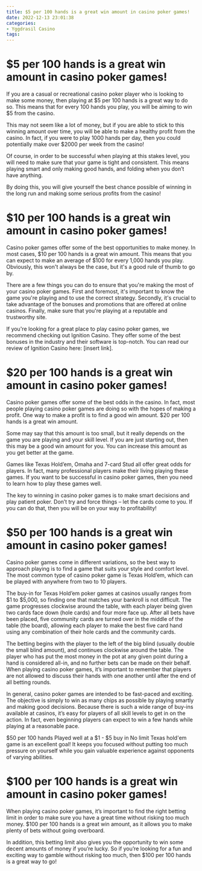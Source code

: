 ```yaml
---
title: $5 per 100 hands is a great win amount in casino poker games!
date: 2022-12-13 23:01:38
categories:
- Yggdrasil Casino
tags:
---
```



#  $5 per 100 hands is a great win amount in casino poker games!

If you are a casual or recreational casino poker player who is looking to make some money, then playing at $5 per 100 hands is a great way to do so. This means that for every 100 hands you play, you will be aiming to win $5 from the casino.

This may not seem like a lot of money, but if you are able to stick to this winning amount over time, you will be able to make a healthy profit from the casino. In fact, if you were to play 1000 hands per day, then you could potentially make over $2000 per week from the casino!

Of course, in order to be successful when playing at this stakes level, you will need to make sure that your game is tight and consistent. This means playing smart and only making good hands, and folding when you don’t have anything.

By doing this, you will give yourself the best chance possible of winning in the long run and making some serious profits from the casino!

#  $10 per 100 hands is a great win amount in casino poker games! 

Casino poker games offer some of the best opportunities to make money. In most cases, $10 per 100 hands is a great win amount. This means that you can expect to make an average of $100 for every 1,000 hands you play. Obviously, this won't always be the case, but it's a good rule of thumb to go by.

There are a few things you can do to ensure that you're making the most of your casino poker games. First and foremost, it's important to know the game you're playing and to use the correct strategy. Secondly, it's crucial to take advantage of the bonuses and promotions that are offered at online casinos. Finally, make sure that you're playing at a reputable and trustworthy site.

If you're looking for a great place to play casino poker games, we recommend checking out Ignition Casino. They offer some of the best bonuses in the industry and their software is top-notch. You can read our review of Ignition Casino here: [insert link].

#  $20 per 100 hands is a great win amount in casino poker games! 

Casino poker games offer some of the best odds in the casino. In fact, most people playing casino poker games are doing so with the hopes of making a profit. One way to make a profit is to find a good win amount. $20 per 100 hands is a great win amount.

Some may say that this amount is too small, but it really depends on the game you are playing and your skill level. If you are just starting out, then this may be a good win amount for you. You can increase this amount as you get better at the game.

Games like Texas Hold’em, Omaha and 7-card Stud all offer great odds for players. In fact, many professional players make their living playing these games. If you want to be successful in casino poker games, then you need to learn how to play these games well.

The key to winning in casino poker games is to make smart decisions and play patient poker. Don’t try and force things – let the cards come to you. If you can do that, then you will be on your way to profitability!

#  $50 per 100 hands is a great win amount in casino poker games!

Casino poker games come in different variations, so the best way to approach playing is to find a game that suits your style and comfort level. The most common type of casino poker game is Texas Hold’em, which can be played with anywhere from two to 10 players.

The buy-in for Texas Hold’em poker games at casinos usually ranges from $1 to $5,000, so finding one that matches your bankroll is not difficult. The game progresses clockwise around the table, with each player being given two cards face down (hole cards) and four more face up. After all bets have been placed, five community cards are turned over in the middle of the table (the board), allowing each player to make the best five card hand using any combination of their hole cards and the community cards.

The betting begins with the player to the left of the big blind (usually double the small blind amount), and continues clockwise around the table. The player who has put the most money in the pot at any given point during a hand is considered all-in, and no further bets can be made on their behalf. When playing casino poker games, it’s important to remember that players are not allowed to discuss their hands with one another until after the end of all betting rounds.

In general, casino poker games are intended to be fast-paced and exciting. The objective is simply to win as many chips as possible by playing smartly and making good decisions. Because there is such a wide range of buy-ins available at casinos, it’s easy for players of all skill levels to get in on the action. In fact, even beginning players can expect to win a few hands while playing at a reasonable pace.

$50 per 100 hands Played well at a $1 - $5 buy in No limit Texas hold'em game is an excellent goal!  It keeps you focused without putting too much pressure on yourself while you gain valuable experience against opponents of varying abilities.

#  $100 per 100 hands is a great win amount in casino poker games!

When playing casino poker games, it’s important to find the right betting limit in order to make sure you have a great time without risking too much money. $100 per 100 hands is a great win amount, as it allows you to make plenty of bets without going overboard.

In addition, this betting limit also gives you the opportunity to win some decent amounts of money if you’re lucky. So if you’re looking for a fun and exciting way to gamble without risking too much, then $100 per 100 hands is a great way to go!